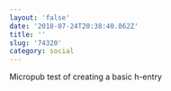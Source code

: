```yaml
---
layout: 'false'
date: '2018-07-24T20:38:40.862Z'
title: ''
slug: '74320'
category: social
---
```

Micropub test of creating a basic h-entry
